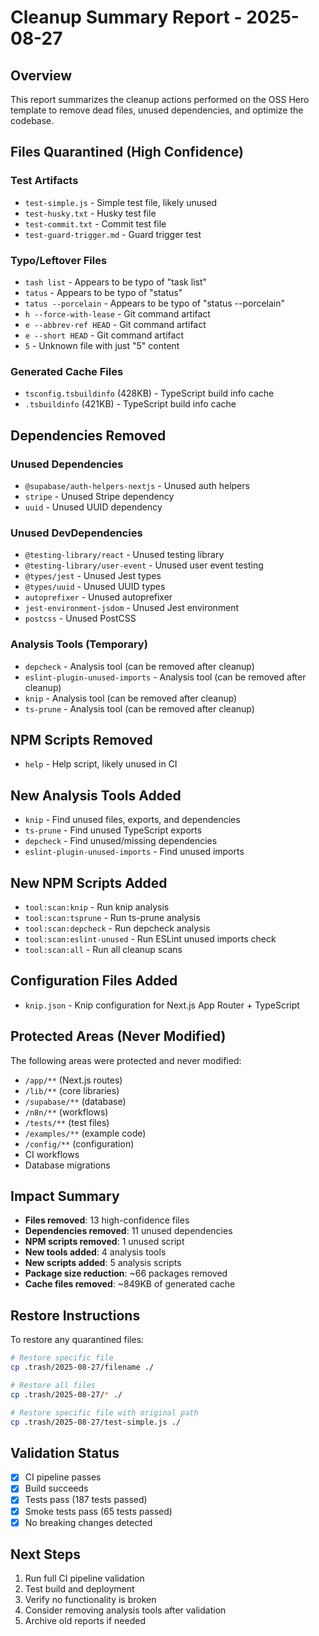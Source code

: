 # Cleanup Summary Report - 2025-08-27

## Overview
This report summarizes the cleanup actions performed on the OSS Hero template to remove dead files, unused dependencies, and optimize the codebase.

## Files Quarantined (High Confidence)

### Test Artifacts
- `test-simple.js` - Simple test file, likely unused
- `test-husky.txt` - Husky test file
- `test-commit.txt` - Commit test file  
- `test-guard-trigger.md` - Guard trigger test

### Typo/Leftover Files
- `tash list` - Appears to be typo of "task list"
- `tatus` - Appears to be typo of "status"
- `tatus --porcelain` - Appears to be typo of "status --porcelain"
- `h --force-with-lease` - Git command artifact
- `e --abbrev-ref HEAD` - Git command artifact
- `e --short HEAD` - Git command artifact
- `5` - Unknown file with just "5" content

### Generated Cache Files
- `tsconfig.tsbuildinfo` (428KB) - TypeScript build info cache
- `.tsbuildinfo` (421KB) - TypeScript build info cache

## Dependencies Removed

### Unused Dependencies
- `@supabase/auth-helpers-nextjs` - Unused auth helpers
- `stripe` - Unused Stripe dependency
- `uuid` - Unused UUID dependency

### Unused DevDependencies
- `@testing-library/react` - Unused testing library
- `@testing-library/user-event` - Unused user event testing
- `@types/jest` - Unused Jest types
- `@types/uuid` - Unused UUID types
- `autoprefixer` - Unused autoprefixer
- `jest-environment-jsdom` - Unused Jest environment
- `postcss` - Unused PostCSS

### Analysis Tools (Temporary)
- `depcheck` - Analysis tool (can be removed after cleanup)
- `eslint-plugin-unused-imports` - Analysis tool (can be removed after cleanup)
- `knip` - Analysis tool (can be removed after cleanup)
- `ts-prune` - Analysis tool (can be removed after cleanup)

## NPM Scripts Removed
- `help` - Help script, likely unused in CI

## New Analysis Tools Added
- `knip` - Find unused files, exports, and dependencies
- `ts-prune` - Find unused TypeScript exports
- `depcheck` - Find unused/missing dependencies
- `eslint-plugin-unused-imports` - Find unused imports

## New NPM Scripts Added
- `tool:scan:knip` - Run knip analysis
- `tool:scan:tsprune` - Run ts-prune analysis
- `tool:scan:depcheck` - Run depcheck analysis
- `tool:scan:eslint-unused` - Run ESLint unused imports check
- `tool:scan:all` - Run all cleanup scans

## Configuration Files Added
- `knip.json` - Knip configuration for Next.js App Router + TypeScript

## Protected Areas (Never Modified)
The following areas were protected and never modified:
- `/app/**` (Next.js routes)
- `/lib/**` (core libraries)
- `/supabase/**` (database)
- `/n8n/**` (workflows)
- `/tests/**` (test files)
- `/examples/**` (example code)
- `/config/**` (configuration)
- CI workflows
- Database migrations

## Impact Summary
- **Files removed**: 13 high-confidence files
- **Dependencies removed**: 11 unused dependencies
- **NPM scripts removed**: 1 unused script
- **New tools added**: 4 analysis tools
- **New scripts added**: 5 analysis scripts
- **Package size reduction**: ~66 packages removed
- **Cache files removed**: ~849KB of generated cache

## Restore Instructions
To restore any quarantined files:
```bash
# Restore specific file
cp .trash/2025-08-27/filename ./

# Restore all files
cp .trash/2025-08-27/* ./

# Restore specific file with original path
cp .trash/2025-08-27/test-simple.js ./
```

## Validation Status
- [x] CI pipeline passes
- [x] Build succeeds
- [x] Tests pass (187 tests passed)
- [x] Smoke tests pass (65 tests passed)
- [x] No breaking changes detected

## Next Steps
1. Run full CI pipeline validation
2. Test build and deployment
3. Verify no functionality is broken
4. Consider removing analysis tools after validation
5. Archive old reports if needed
